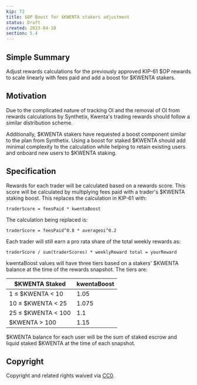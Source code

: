 ```yaml
---
kip: 72
title: $OP Boost for $KWENTA stakers adjustment
status: Draft
created: 2023-04-10
section: 5.4
---
```


## Simple Summary
Adjust rewards calculations for the previously approved KIP-61 $OP rewards to scale linearly with fees paid and add a boost for $KWENTA stakers.

## Motivation
Due to the complicated nature of tracking OI and the removal of OI from rewards calculations by Synthetix, Kwenta's trading rewards should follow a similar distribution scheme.

Additionally, $KWENTA stakers have requested a boost component similar to the plan from Synthetix. Using a boost for staked $KWENTA should add minimal complexity to the calculation while helping to retain existing users and onboard new users to $KWENTA staking.

## Specification

Rewards for each trader will be calculated based on a rewards score. This score will be calculated by multiplying fees paid with a trader's $KWENTA staking boost. This replaces the calculation in KIP-61 with:

`traderScore = feesPaid * kwentaBoost`

The calculation being replaced is:

`traderScore = feesPaid^0.8 * averageoi^0.2`

Each trader will still earn a pro rata share of the total weekly rewards as:

`traderScore / sum(traderScores) * weeklyReward total = yourReward`

kwentaBoost values will have three tiers based on a stakers' $KWENTA balance at the time of the rewards snapshot. The tiers are:

| $KWENTA Staked |  kwentaBoost | 
|---|---|
| 1 ≤ $KWENTA < 10 |  1.05 |             
| 10 ≤ $KWENTA < 25 |  1.075 |             
| 25 ≤ $KWENTA < 100 |  1.1 |            
| $KWENTA > 100 |  1.15 |           

$KWENTA balance for each user will be the sum of staked escrow and liquid staked $KWENTA at the time of each snapshot.

## Copyright

Copyright and related rights waived via [CC0](https://creativecommons.org/publicdomain/zero/1.0/).
